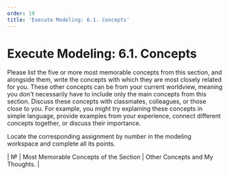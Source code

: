 ```yaml
---
order: 19
title: 'Execute Modeling: 6.1. Concepts'
---
```


# Execute Modeling: 6.1. Concepts

Please list the five or more most memorable concepts from this section, and alongside them, write the concepts with which they are most closely related for you. These other concepts can be from your current worldview, meaning you don't necessarily have to include only the main concepts from this section. Discuss these concepts with classmates, colleagues, or those close to you. For example, you might try explaining these concepts in simple language, provide examples from your experience, connect different concepts together, or discuss their importance.

Locate the corresponding assignment by number in the modeling workspace and complete all its points.

| № | Most Memorable Concepts of the Section | Other Concepts and My Thoughts. |